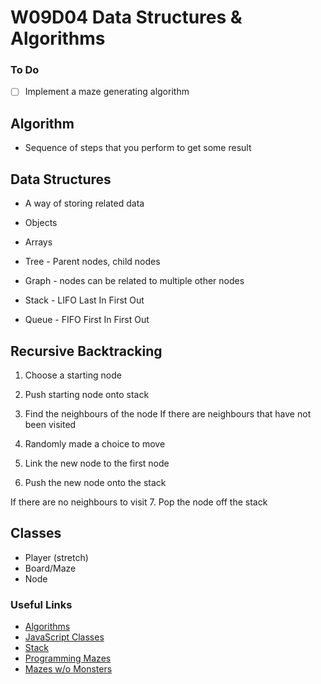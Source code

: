 # W09D04 Data Structures & Algorithms

### To Do
- [ ] Implement a maze generating algorithm

## Algorithm

* Sequence of steps that you perform to get some result

## Data Structures

* A way of storing related data
* Objects
* Arrays

* Tree - Parent nodes, child nodes
* Graph - nodes can be related to multiple other nodes
* Stack - LIFO Last In First Out
* Queue - FIFO First In First Out


## Recursive Backtracking

1. Choose a starting node
2. Push starting node onto stack

3. Find the neighbours of the node
If there are neighbours that have not been visited
4. Randomly made a choice to move
5. Link the new node to the first node
6. Push the new node onto the stack

If there are no neighbours to visit
7. Pop the node off the stack

## Classes

* Player (stretch)
* Board/Maze
* Node
























### Useful Links

* [Algorithms](https://en.wikipedia.org/wiki/Algorithm)
* [JavaScript Classes](https://developer.mozilla.org/en-US/docs/Web/JavaScript/Reference/Classes)
* [Stack](https://en.wikipedia.org/wiki/Stack_(abstract_data_type))
* [Programming Mazes](https://youtu.be/Y37-gB83HKE)
* [Mazes w/o Monsters](http://mazes-wo-monsters.herokuapp.com/)